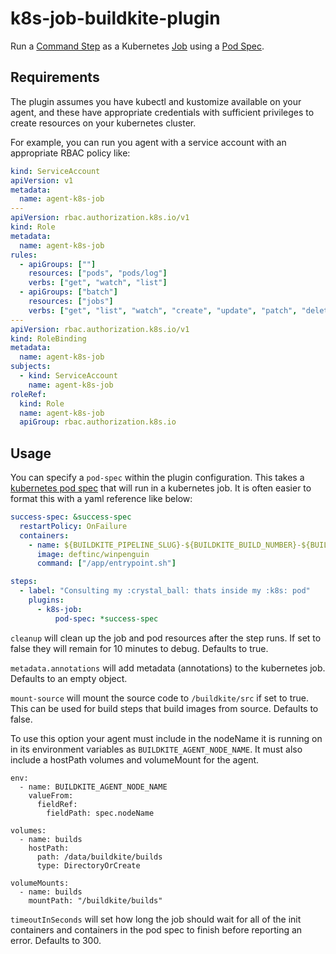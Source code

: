 # k8s-job-buildkite-plugin

Run a [Command Step](https://buildkite.com/docs/pipelines/command-step) as a Kubernetes [Job](https://kubernetes.io/docs/concepts/workloads/controllers/job/) using a [Pod Spec](https://kubernetes.io/docs/reference/kubernetes-api/workload-resources/pod-v1/#PodSpec).

## Requirements

The plugin assumes you have kubectl and kustomize available on your agent, and these have appropriate credentials with sufficient privileges to create resources on your kubernetes cluster.

For example, you can run you agent with a service account with an appropriate RBAC policy like:

```yaml
kind: ServiceAccount
apiVersion: v1
metadata:
  name: agent-k8s-job
---
apiVersion: rbac.authorization.k8s.io/v1
kind: Role
metadata:
  name: agent-k8s-job
rules:
  - apiGroups: [""]
    resources: ["pods", "pods/log"]
    verbs: ["get", "watch", "list"]
  - apiGroups: ["batch"]
    resources: ["jobs"]
    verbs: ["get", "list", "watch", "create", "update", "patch", "delete"]
---
apiVersion: rbac.authorization.k8s.io/v1
kind: RoleBinding
metadata:
  name: agent-k8s-job
subjects:
  - kind: ServiceAccount
    name: agent-k8s-job
roleRef:
  kind: Role
  name: agent-k8s-job
  apiGroup: rbac.authorization.k8s.io
```

## Usage

You can specify a `pod-spec` within the plugin configuration. This takes a [kubernetes pod spec](https://kubernetes.io/docs/reference/generated/kubernetes-api/v1.23/#podspec-v1-core) that will run in a kubernetes job. It is often easier to format this with a yaml reference like below:

```yaml
success-spec: &success-spec
  restartPolicy: OnFailure
  containers:
    - name: ${BUILDKITE_PIPELINE_SLUG}-${BUILDKITE_BUILD_NUMBER}-${BUILDKITE_STEP_ID}-success
      image: deftinc/winpenguin
      command: ["/app/entrypoint.sh"]

steps:
  - label: "Consulting my :crystal_ball: thats inside my :k8s: pod"
    plugins:
      - k8s-job:
          pod-spec: *success-spec
```

`cleanup` will clean up the job and pod resources after the step runs. If set to false they will remain for 10 minutes to debug. Defaults to true.

`metadata.annotations` will add metadata (annotations) to the kubernetes job. Defaults to an empty object.

`mount-source` will mount the source code to `/buildkite/src` if set to true. This can be used for build steps that build images from source. Defaults to false.

To use this option your agent must include in the nodeName it is running on in its environment variables as `BUILDKITE_AGENT_NODE_NAME`. It must also include a hostPath volumes and volumeMount for the agent.

```
env:
  - name: BUILDKITE_AGENT_NODE_NAME
    valueFrom:
      fieldRef:
        fieldPath: spec.nodeName
```

```
volumes:
  - name: builds
    hostPath:
      path: /data/buildkite/builds
      type: DirectoryOrCreate
```

```
volumeMounts:
  - name: builds
    mountPath: "/buildkite/builds"
```

`timeoutInSeconds` will set how long the job should wait for all of the init containers and containers in the pod spec to finish before reporting an error. Defaults to 300.
